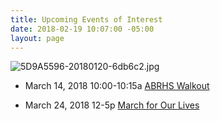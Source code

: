 ```yaml
---
title: Upcoming Events of Interest
date: 2018-02-19 10:07:00 -05:00
layout: page
---
```


![5D9A5596-20180120-6db6c2.jpg](/uploads/5D9A5596-20180120-6db6c2.jpg)

* March 14, 2018 10:00-10:15a  [ABRHS Walkout](https://actionnetwork.org/events/abrhs-walkout)


* March 24, 2018 12-5p [March for Our Lives](https://www.facebook.com/events/1607397545975790/permalink/1608185985896946/)